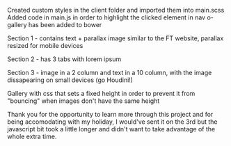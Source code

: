 Created custom styles in the client folder and imported them into main.scss
Added code in main.js in order to highlight the clicked element in nav
o-gallery has been added to bower

Section 1 - contains text + parallax image similar to the FT website, parallax resized for mobile devices

Section 2 - has 3 tabs with lorem ipsum

Section 3 - image in a 2 column and text in a 10 column, with the image dissapearing on small devices (go Houdini!)

Gallery with css that sets a fixed height in order to prevent it from "bouncing" when images don't have the same height

Thank you for the opportunity to learn more through this project and for being accomodating with my holiday, I would've sent it on the 3rd but the javascript bit took a little longer and didn't want to take advantage of the whole extra time.


